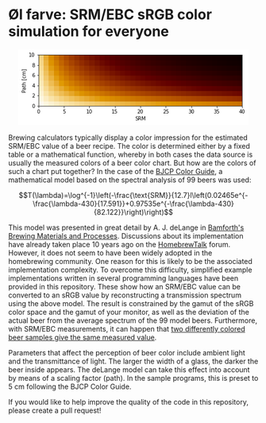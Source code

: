 # Øl farve: SRM/EBC sRGB color simulation for everyone

<p align="center">
  <img src="/colors.png?raw=true">
</p>

Brewing calculators typically display a color impression for the estimated SRM/EBC value of a beer recipe. The color is determined either by a fixed table or a mathematical function, whereby in both cases the data source is usually the measured colors of a beer color chart. But how are the colors of such a chart put together? In the case of the [BJCP Color Guide](https://www.bjcp.org/education-training/education-resources/color-guide), a mathematical model based on the spectral analysis of 99 beers was used:

$$T(\lambda)=\log^{-1}\left(-\frac{\text{SRM}}{12.7}l\left(0.02465e^{-\frac{\lambda-430}{17.591}}+0.97535e^{-\frac{\lambda-430}{82.122}}\right)\right)$$

This model was presented in great detail by A. J. deLange in [Bamforth's Brewing Materials and Processes](http://dx.doi.org/10.1016/B978-0-12-799954-8.00011-3). Discussions about its implementation have already taken place 10 years ago on the [HomebrewTalk](https://www.homebrewtalk.com/threads/on-the-calculation-of-srm-rgb-values-in-the-srgb-color-space.413581) forum. However, it does not seem to have been widely adopted in the homebrewing community. One reason for this is likely to be the associated implementation complexity. To overcome this difficulty, simplified example implementations written in several programming languages have been provided in this repository. These show how an SRM/EBC value can be converted to an sRGB value by reconstructing a transmission spectrum using the above model. The result is constrained by the gamut of the sRGB color space and the gamut of your monitor, as well as the deviation of the actual beer from the average spectrum of the 99 model beers. Furthermore, with SRM/EBC measurements, it can happen that [two differently colored beer samples give the same measured value](https://www.brewingwithbriess.com/blog/predicting-beer-color-based-on-formulation).

Parameters that affect the perception of beer color include ambient light and the transmittance of light. The larger the width of a glass, the darker the beer inside appears. The deLange model can take this effect into account by means of a scaling factor (path). In the sample programs, this is preset to 5 cm following the BJCP Color Guide.

If you would like to help improve the quality of the code in this repository, please create a pull request!
